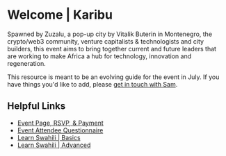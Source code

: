 # Welcome | Karibu

Spawned by Zuzalu, a pop-up city by Vitalik Buterin in Montenegro, the crypto/web3 community, venture capitalists & technologists and city builders, this event aims to bring together current and future leaders that are working to make Africa a hub for technology, innovation and regeneration.

This resource is meant to be an evolving guide for the event in July. If you have things you'd like to add, please [get in touch with Sam](https://t.me/samtaggart).

## Helpful Links

- [Event Page, RSVP, & Payment](https://lu.ma/zanzibar_regen)
- [Event Attendee Questionnaire](https://forms.gle/a4n4iXG1xqK4j5Bj9)
- [Learn Swahili | Basics](https://www.tripsavvy.com/swahili-or-kiswahili-for-travelers-1454482)
- [Learn Swahili | Advanced](https://2seedsswahili.wordpress.com/)